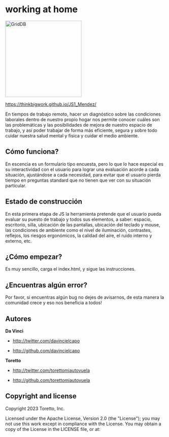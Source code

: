 working at home
====================
<img src="https://github.com/thinkbigwork/WorkingAtHome/blob/main/img/headers/slide_working_at_home.png" align="center" height="240" alt="GridDB"/>

https://thinkbigwork.github.io/JS1_Mendez/


En tiempos de trabajo remoto, hacer un diagnóstico sobre las condiciones laborales dentro de nuestro propio hogar nos permite conocer cuáles son las problemáticas y las posibilidades de mejora de nuestro espacio de trabajo, y así poder trabajar de forma más eficiente, segura y sobre todo cuidar nuestra salud mental y física y cuidar el medio ambiente.


Cómo funciona?
-----------

En escencia es un formulario tipo encuesta, pero lo que lo hace especial es su interactividad con el usuario para lograr una evaluación acorde a cada situación, ajustándose a cada necesidad, para evitar que el usuario pierda tiempo en preguntas standard que no tienen que ver con su situación particular.



Estado de construcción
-----------

En esta primera etapa de JS la herramienta pretende que el usuario pueda evaluar su puesto de trabajo y todos sus elementos, a saber: espacio, escritorio, silla, ubicación de las pantallas, ubicación del teclado y mouse, las condiciones de ambiente como el nivel de iluminación, contrastes, reflejos, los riesgos ergonómicos, la calidad del aire, el ruido interno y externo, etc.



¿Cómo empezar?
-----------

Es muy sencillo, carga el index.html, y sigue las instrucciones.




¿Encuentras algún error?
-----------

Por favor, si encuentras algún bug no dejes de avisarnos, de esta manera la comunidad crece y eso nos beneficia a todos!



Autores
-------

**Da Vinci**

+ http://twitter.com/davincielcapo

+ http://github.com/davincielcapo

**Toretto**

+ http://twitter.com/torettomiautovuela

+ http://github.com/torettomiautovuela



Copyright and license
--------------------

Copyright 2023 Toretto, Inc.

Licensed under the Apache License, Version 2.0 (the "License");
you may not use this work except in compliance with the License.
You may obtain a copy of the License in the LICENSE file, or at:
